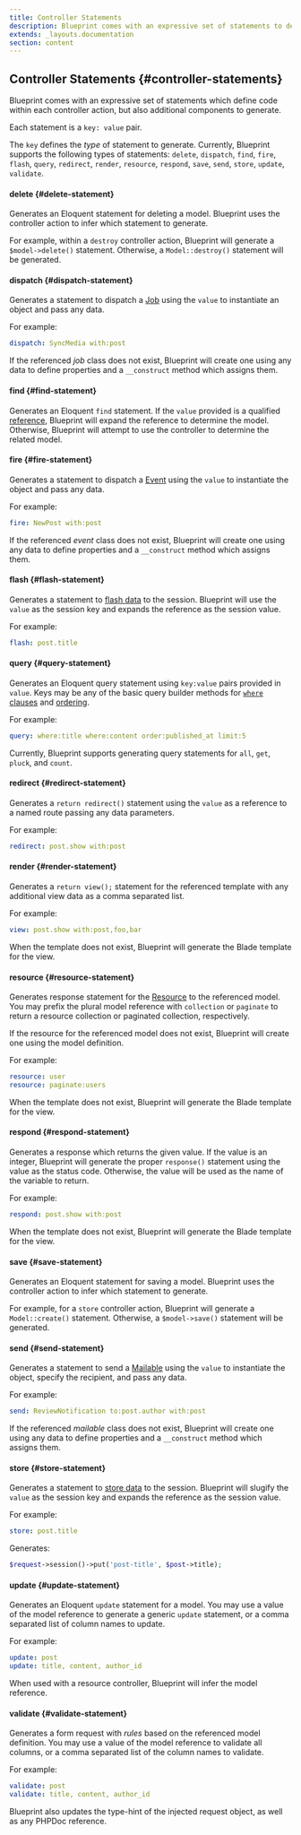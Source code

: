 ```yaml
---
title: Controller Statements
description: Blueprint comes with an expressive set of statements to define behavior common within Laravel controllers.
extends: _layouts.documentation
section: content
---
```

## Controller Statements {#controller-statements}
Blueprint comes with an expressive set of statements which define code within each controller action, but also additional components to generate.

Each statement is a `key: value` pair.

The `key` defines the _type_ of statement to generate. Currently, Blueprint supports the following types of statements: `delete`, `dispatch`, `find`, `fire`, `flash`, `query`, `redirect`, `render`, `resource`, `respond`, `save`, `send`, `store`, `update`, `validate`.


#### delete {#delete-statement}
Generates an Eloquent statement for deleting a model. Blueprint uses the controller action to infer which statement to generate.

For example, within a `destroy` controller action, Blueprint will generate a `$model->delete()` statement. Otherwise, a `Model::destroy()` statement will be generated.


#### dispatch {#dispatch-statement}
Generates a statement to dispatch a [Job](https://laravel.com/docs/queues#creating-jobs) using the `value` to instantiate an object and pass any data.

For example:

```yaml
dispatch: SyncMedia with:post
```

If the referenced _job_ class does not exist, Blueprint will create one using any data to define properties and a `__construct` method which assigns them.


#### find {#find-statement}
Generates an Eloquent `find` statement. If the `value` provided is a qualified [reference](#references), Blueprint will expand the reference to determine the model. Otherwise, Blueprint will attempt to use the controller to determine the related model.


#### fire {#fire-statement}
Generates a statement to dispatch a [Event](https://laravel.com/docs/events#defining-events) using the `value` to instantiate the object and pass any data.

For example:

```yaml
fire: NewPost with:post
```

If the referenced _event_ class does not exist, Blueprint will create one using any data to define properties and a `__construct` method which assigns them.


#### flash {#flash-statement}
Generates a statement to [flash data](https://laravel.com/docs/session#flash-data) to the session. Blueprint will use the `value` as the session key and expands the reference as the session value.

For example:

```yaml
flash: post.title
```


#### query {#query-statement}
Generates an Eloquent query statement using `key:value` pairs provided in `value`. Keys may be any of the basic query builder methods for [`where` clauses](https://laravel.com/docs/queries#where-clauses) and [ordering](https://laravel.com/docs/queries#ordering-grouping-limit-and-offset).

For example:

```yaml
query: where:title where:content order:published_at limit:5
```

Currently, Blueprint supports generating query statements for `all`, `get`, `pluck`, and `count`.


#### redirect {#redirect-statement}
Generates a `return redirect()` statement using the `value` as a reference to a named route passing any data parameters.

For example:

```yaml
redirect: post.show with:post
```


#### render {#render-statement}
Generates a `return view();` statement for the referenced template with any additional view data as a comma separated list.

For example:

```yaml
view: post.show with:post,foo,bar
```

When the template does not exist, Blueprint will generate the Blade template for the view.


#### resource {#resource-statement}
Generates response statement for the [Resource](https://laravel.com/docs/eloquent-resources) to the referenced model. You may prefix the plural model reference with `collection` or `paginate` to return a resource collection or paginated collection, respectively.

If the resource for the referenced model does not exist, Blueprint will create one using the model definition.

For example:

```yaml
resource: user
resource: paginate:users
```

When the template does not exist, Blueprint will generate the Blade template for the view.


#### respond {#respond-statement}
Generates a response which returns the given value. If the value is an integer, Blueprint will generate the proper `response()` statement using the value as the status code. Otherwise, the value will be used as the name of the variable to return.

For example:

```yaml
respond: post.show with:post
```

When the template does not exist, Blueprint will generate the Blade template for the view.


#### save {#save-statement}
Generates an Eloquent statement for saving a model. Blueprint uses the controller action to infer which statement to generate.

For example, for a `store` controller action, Blueprint will generate a `Model::create()` statement. Otherwise, a `$model->save()` statement will be generated.


#### send {#send-statement}
Generates a statement to send a [Mailable](https://laravel.com/docs/mail#generating-mailables) using the `value` to instantiate the object, specify the recipient, and pass any data.

For example:

```yaml
send: ReviewNotification to:post.author with:post
```

If the referenced _mailable_ class does not exist, Blueprint will create one using any data to define properties and a `__construct` method which assigns them.


#### store {#store-statement}
Generates a statement to [store data](https://laravel.com/docs/session#storing-data) to the session. Blueprint will slugify the `value` as the session key and expands the reference as the session value.

For example:

```yaml
store: post.title
```

Generates:

```php
$request->session()->put('post-title', $post->title);
```


#### update {#update-statement}
Generates an Eloquent `update` statement for a model. You may use a value of the model reference to generate a generic `update` statement, or a comma separated list of column names to update.

For example:

```yaml
update: post
update: title, content, author_id
```

When used with a resource controller, Blueprint will infer the model reference.

#### validate {#validate-statement}
Generates a form request with _rules_ based on the referenced model definition. You may use a value of the model reference to validate all columns, or a comma separated list of the column names to validate.

For example:

```yaml
validate: post
validate: title, content, author_id
```

Blueprint also updates the type-hint of the injected request object, as well as any PHPDoc reference.
